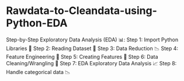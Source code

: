 # Rawdata-to-Cleandata-using-Python-EDA
Step-by-Step Exploratory Data Analysis (EDA) 📊:
Step 1: Import Python Libraries 🐍 
Step 2: Reading Dataset 📄 
Step 3: Data Reduction 📉 
Step 4: Feature Engineering 🚀 
Step 5: Creating Features 🎨
Step 6: Data Cleaning/Wrangling 🧹
Step 7: EDA Exploratory Data Analysis 📈 
Step 8: Handle categorical data 📉

